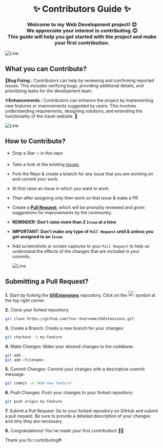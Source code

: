 <h1 align="center">✨ Contributors Guide ✨</h1>
<h3 align="center">Welcome to my Web Development project! 😍<br> We appreciate your interest in contributing.😊 <br>This guide will help you get started with the project and make your first contribution.</h3>

![Line](https://user-images.githubusercontent.com/85225156/171937799-8fc9e255-9889-4642-9c92-6df85fb86e82.gif)

## What you can  Contribute?

**🐞Bug Fixing :**
Contributors can help by reviewing and confirming reported issues. This includes verifying bugs, providing additional details, and prioritizing tasks for the development team.

**✨Enhancements :**
Contributors can enhance the project by implementing new features or improvements suggested by users. This involves understanding requirements, designing solutions, and extending the functionality of the travel website. 🚀

![Line](https://user-images.githubusercontent.com/85225156/171937799-8fc9e255-9889-4642-9c92-6df85fb86e82.gif)

## How to Contribute?

- Drop a Star ⭐ in this repo
- Take a look at the existing [Issues](https://github.com/Sulagna-Dutta-Roy/GGExtensions/issues). 
- Fork the Repo & create a branch for any issue that you are working on and commit your work.
- At first raise an issue in which you want to work
- Then after assigning only then work on that issue & make a PR 
- Create a [**Pull Request**](https://github.com/Sulagna-Dutta-Roy/GGExtensions/pulls), which will be promptly reviewed and given 
  suggestions for improvements by the community.
- **REMINDER: Don't raise more than 2 `Issue` at a time**
- **IMPORTANT: Don't make any type of `Pull Request` until & unless you get assigned to an `Issue`**
- Add screenshots or screen captures to your `Pull Request` to help us understand the effects of the changes that are included in 
  your commits.

  ![Line](https://user-images.githubusercontent.com/85225156/171937799-8fc9e255-9889-4642-9c92-6df85fb86e82.gif)

## Submitting a Pull Request?
**1.** Start by forking the [**GGExtensions**](https://github.com/Sulagna-Dutta-Roy/GGExtensions) repository. Click on the <a href="https://github.com/Sulagna-Dutta-Roy/GGExtensions/fork"><img src="https://i.imgur.com/G4z1kEe.png" height="21" width="21"></a> symbol at the top right corner.

**2.** Clone your forked repository:

```bash
git clone https://github.com/Your-Username/GGExtensions.git
```

**3.** Create a Branch: Create a new branch for your changes:

```bash
git checkout -b my-feature
```

**4.** Make Changes: Make your desired changes to the codebase.

```bash
git add .
git add <filename>
```

**5.** Commit Changes: Commit your changes with a descriptive commit message:

```bash
git commit -m "Add new feature"
```

**6.** Push Changes: Push your changes to your forked repository:

```bash
git push origin my-feature
```

**7.** Submit a Pull Request: Go to your forked repository on GitHub and submit a pull request. Be sure to provide a detailed description of your changes and why they are necessary.

**8.** Congratulations! You've made your first contribution! 🙌🏼

Thank you for contributing💗
